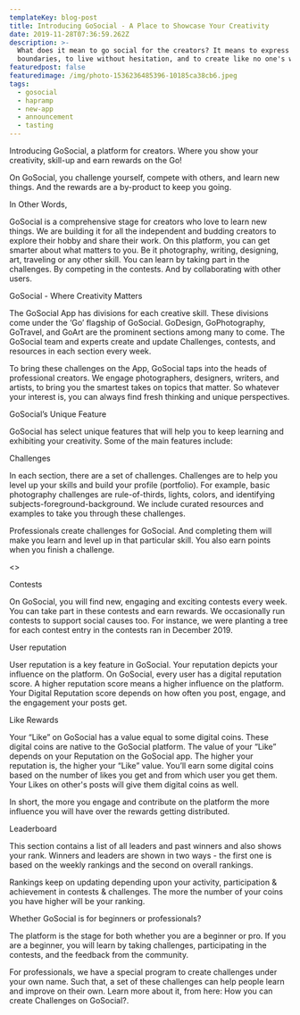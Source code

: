 ```yaml
---
templateKey: blog-post
title: Introducing GoSocial - A Place to Showcase Your Creativity
date: 2019-11-28T07:36:59.262Z
description: >-
  What does it mean to go social for the creators? It means to express without
  boundaries, to live without hesitation, and to create like no one's watching.
featuredpost: false
featuredimage: /img/photo-1536236485396-10185ca38cb6.jpeg
tags:
  - gosocial
  - hapramp
  - new-app
  - announcement
  - tasting
---
```

Introducing GoSocial, a platform for creators. Where you show your creativity, skill-up and earn rewards on the Go! 



On GoSocial, you challenge yourself, compete with others, and learn new things. And the rewards are a by-product to keep you going.



In Other Words,

GoSocial is a comprehensive stage for creators who love to learn new things. We are building it for all the independent and budding creators to explore their hobby and share their work. On this platform, you can get smarter about what matters to you. Be it photography, writing, designing, art, traveling or any other skill. You can learn by taking part in the challenges. By competing in the contests. And by collaborating with other users.

GoSocial - Where Creativity Matters

The GoSocial App has divisions for each creative skill. These divisions come under the ‘Go’ flagship of GoSocial. GoDesign, GoPhotography, GoTravel, and GoArt are the prominent sections among many to come. The GoSocial team and experts create and update Challenges, contests, and resources in each section every week. 



To bring these challenges on the App, GoSocial taps into the heads of professional creators. We engage photographers, designers, writers, and artists, to bring you the smartest takes on topics that matter. So whatever your interest is, you can always find fresh thinking and unique perspectives.



GoSocial’s Unique Feature 

GoSocial has select unique features that will help you to keep learning and exhibiting your creativity. Some of the main features include:

Challenges

In each section, there are a set of challenges. Challenges are to help you level up your skills and build your profile (portfolio). For example, basic photography challenges are rule-of-thirds, lights, colors, and identifying subjects-foreground-background. We include curated resources and examples to take you through these challenges.



Professionals create challenges for GoSocial. And completing them will make you learn and level up in that particular skill. You also earn points when you finish a challenge. 



<<Include example challenges>>



Contests

On GoSocial, you will find new, engaging and exciting contests every week. You can take part in these contests and earn rewards. We occasionally run contests to support social causes too. For instance, we were planting a tree for each contest entry in the contests ran in December 2019.



User reputation

User reputation is a key feature in GoSocial. Your reputation depicts your influence on the platform. On GoSocial, every user has a digital reputation score. A higher reputation score means a higher influence on the platform. Your Digital Reputation score depends on how often you post, engage, and the engagement your posts get.



Like Rewards

Your “Like” on GoSocial has a value equal to some digital coins. These digital coins are native to the GoSocial platform. The value of your “Like” depends on your Reputation on the GoSocial app. The higher your reputation is, the higher your “Like” value. You’ll earn some digital coins based on the number of likes you get and from which user you get them. Your Likes on other's posts will give them digital coins as well. 



In short, the more you engage and contribute on the platform the more influence you will have over the rewards getting distributed.



Leaderboard

This section contains a list of all leaders and past winners and also shows your rank. Winners and leaders are shown in two ways - the first one is based on the weekly rankings and the second on overall rankings. 

Rankings keep on updating depending upon your activity, participation & achievement in contests & challenges. The more the number of your coins you have higher will be your ranking.

Whether GoSocial is for beginners or professionals?

The platform is the stage for both whether you are a beginner or pro. If you are a beginner, you will learn by taking challenges, participating in the contests, and the feedback from the community. 



For professionals, we have a special program to create challenges under your own name. Such that, a set of these challenges can help people learn and improve on their own. Learn more about it, from here: How you can create Challenges on GoSocial?.

